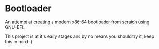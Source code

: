 # Bootloader

An attempt at creating a modern x86-64 bootloader from scratch using GNU-EFI.

This project is at it's early stages and by no means you should try it, keep this in mind :)